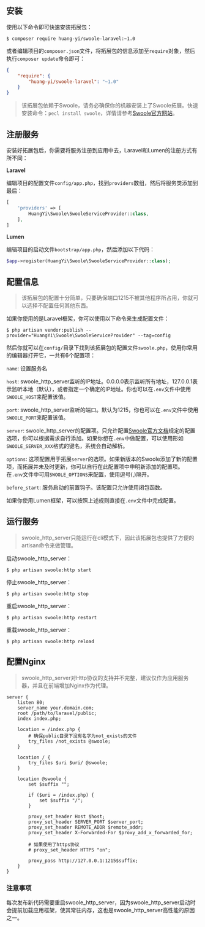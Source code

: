 ## 安装

使用以下命令即可快速安装拓展包：

```
$ composer require huang-yi/swoole-laravel:~1.0
```

或者编辑项目的`composer.json`文件，将拓展包的信息添加至`require`对象，然后执行`composer update`命令即可：

```json
{
    "require": {
        "huang-yi/swoole-laravel": "~1.0"
    }
}
```

> 该拓展包依赖于Swoole，请务必确保你的机器安装上了Swoole拓展。快速安装命令：`pecl install swoole`，详情请参考[Swoole官方网站](https://wiki.swoole.com/wiki/page/6.html)。

## 注册服务

安装好拓展包后，你需要将服务注册到应用中去，Laravel和Lumen的注册方式有所不同：

**Laravel**

编辑项目的配置文件`config/app.php`，找到`providers`数组，然后将服务类添加到最后：

```php
[
    'providers' => [
        HuangYi\Swoole\SwooleServiceProvider::class,
    ],
]
```

**Lumen**

编辑项目的启动文件`bootstrap/app.php`，然后添加以下代码：

```php
$app->register(HuangYi\Swoole\SwooleServiceProvider::class);
```

## 配置信息

> 该拓展包的配置十分简单，只要确保端口1215不被其他程序所占用，你就可以选择不配置任何其他东西。

如果你使用的是Laravel框架，你可以使用以下命令来生成配置文件：

```
$ php artisan vendor:publish --provider="HuangYi\Swoole\SwooleServiceProvider" --tag=config
```

然后你就可以在`config/`目录下找到该拓展包的配置文件`swoole.php`，使用你常用的编辑器打开它，一共有6个配置项：

`name`: 设置服务名

`host`: swoole_http_server监听的IP地址。0.0.0.0表示监听所有地址，127.0.0.1表示监听本地（默认），或者指定一个确定的IP地址。你也可以在`.env`文件中使用`SWOOLE_HOST`来配置该值。

`port`: swoole_http_server监听的端口。默认为1215，你也可以在`.env`文件中使用`SWOOLE_PORT`来配置该值。

`server`: swoole_http_server的配置项。只允许配置[Swoole官方文档](https://wiki.swoole.com/wiki/page/274.html)规定的配置选项，你可以根据需求自行添加。如果你想在`.env`中做配置，可以使用形如`SWOOLE_SERVER_XXX`格式的键名，系统会自动解析。

`options`: 这项配置用于拓展`server`的选项。如果新版本的Swoole添加了新的配置项，而拓展并未及时更新，你可以自行在此配置项中申明新添加的配置项。在`.env`文件中可用`SWOOLE_OPTIONS`来配置，使用逗号(,)隔开。

`before_start`: 服务启动的前置钩子。该配置只允许使用闭包函数。

如果你使用Lumen框架，可以按照上述规则直接在`.env`文件中完成配置。

## 运行服务

> swoole_http_server只能运行在cli模式下，因此该拓展包也提供了方便的artisan命令来做管理。

启动swoole_http_server：

```
$ php artisan swoole:http start
```

停止swoole_http_server：

```
$ php artisan swoole:http stop
```

重启swoole_http_server：

```
$ php artisan swoole:http restart
```

重载swoole_http_server：

```
$ php artisan swoole:http reload
```

## 配置Nginx

> swoole_http_server对Http协议的支持并不完整，建议仅作为应用服务器，并且在前端增加Nginx作为代理。

```nginx
server {
    listen 80;
    server_name your.domain.com;
    root /path/to/laravel/public;
    index index.php;

    location = /index.php {
        # 确保public目录下没有名字为not_exists的文件
        try_files /not_exists @swoole;
    }

    location / {
        try_files $uri $uri/ @swoole;
    }

    location @swoole {
        set $suffix "";
        
        if ($uri = /index.php) {
            set $suffix "/";
        }
    
        proxy_set_header Host $host;
        proxy_set_header SERVER_PORT $server_port;
        proxy_set_header REMOTE_ADDR $remote_addr;
        proxy_set_header X-Forwarded-For $proxy_add_x_forwarded_for;

        # 如果使用了https协议
        # proxy_set_header HTTPS "on";

        proxy_pass http://127.0.0.1:1215$suffix;
    }
}
```

### 注意事项

每次发布新代码需要重启swoole_http_server，因为swoole_http_server启动时会提前加载应用框架，使其常驻内存，这也是swoole_http_server高性能的原因之一。
